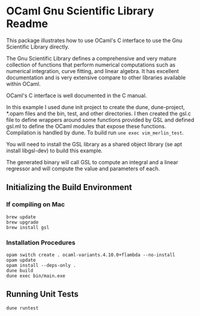 OCaml Gnu Scientific Library Readme
===================================

This package illustrates how to use OCaml's C interface to use the Gnu Scientific Library directly.

The Gnu Scientific Library defines a comprehensive and very mature collection of functions that perform numerical computations such as numerical integration, curve fitting, and linear algebra. It has excellent documentation and is very extensive compare to other libraries available within OCaml.

OCaml's C interface is well documented in the C manual.

In this example I used dune init project to create the dune, dune-project, *.opam files and the bin, test, and other directories. I then created the gsl.c file to define wrappers around some functions provided by GSL and defined gsl.ml to define the OCaml modules that expose these functions. Compilation is handled by dune. To build run `une exec vim_merlin_test`.

You will need to install the GSL library as a shared object library (se apt install libgsl-dev) to build this example.

The generated binary will call GSL to compute an integral and a linear regressor and will compute the value and parameters of each.

Initializing the Build Environment
----------------------------------

### If compiling on Mac

```
brew update
brew upgrade
brew install gsl
```

### Installation Procedures

```
opam switch create . ocaml-variants.4.10.0+flambda --no-install
opam update
opam install --deps-only .
dune build
dune exec bin/main.exe
```

Running Unit Tests
------------------

```
dune runtest
```
